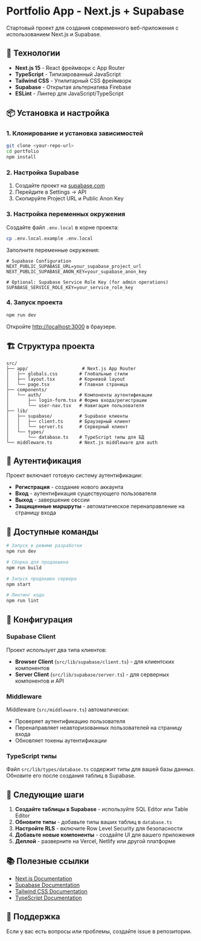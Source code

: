 # Portfolio App - Next.js + Supabase

Стартовый проект для создания современного веб-приложения с использованием Next.js и Supabase.

## 🚀 Технологии

- **Next.js 15** - React фреймворк с App Router
- **TypeScript** - Типизированный JavaScript
- **Tailwind CSS** - Утилитарный CSS фреймворк
- **Supabase** - Открытая альтернатива Firebase
- **ESLint** - Линтер для JavaScript/TypeScript

## 📦 Установка и настройка

### 1. Клонирование и установка зависимостей

```bash
git clone <your-repo-url>
cd portfolio
npm install
```

### 2. Настройка Supabase

1. Создайте проект на [supabase.com](https://supabase.com)
2. Перейдите в Settings → API
3. Скопируйте Project URL и Public Anon Key

### 3. Настройка переменных окружения

Создайте файл `.env.local` в корне проекта:

```bash
cp .env.local.example .env.local
```

Заполните переменные окружения:

```env
# Supabase Configuration
NEXT_PUBLIC_SUPABASE_URL=your_supabase_project_url
NEXT_PUBLIC_SUPABASE_ANON_KEY=your_supabase_anon_key

# Optional: Supabase Service Role Key (for admin operations)
SUPABASE_SERVICE_ROLE_KEY=your_service_role_key
```

### 4. Запуск проекта

```bash
npm run dev
```

Откройте [http://localhost:3000](http://localhost:3000) в браузере.

## 🏗️ Структура проекта

```
src/
├── app/                    # Next.js App Router
│   ├── globals.css        # Глобальные стили
│   ├── layout.tsx         # Корневой layout
│   └── page.tsx           # Главная страница
├── components/
│   └── auth/              # Компоненты аутентификации
│       ├── login-form.tsx # Форма входа/регистрации
│       └── user-nav.tsx   # Навигация пользователя
├── lib/
│   ├── supabase/          # Supabase клиенты
│   │   ├── client.ts      # Браузерный клиент
│   │   └── server.ts      # Серверный клиент
│   └── types/
│       └── database.ts    # TypeScript типы для БД
└── middleware.ts          # Next.js middleware для auth
```

## 🔐 Аутентификация

Проект включает готовую систему аутентификации:

- **Регистрация** - создание нового аккаунта
- **Вход** - аутентификация существующего пользователя
- **Выход** - завершение сессии
- **Защищенные маршруты** - автоматическое перенаправление на страницу входа

## 📝 Доступные команды

```bash
# Запуск в режиме разработки
npm run dev

# Сборка для продакшена
npm run build

# Запуск продакшен сервера
npm start

# Линтинг кода
npm run lint
```

## 🔧 Конфигурация

### Supabase Client

Проект использует два типа клиентов:

- **Browser Client** (`src/lib/supabase/client.ts`) - для клиентских компонентов
- **Server Client** (`src/lib/supabase/server.ts`) - для серверных компонентов и API

### Middleware

Middleware (`src/middleware.ts`) автоматически:
- Проверяет аутентификацию пользователя
- Перенаправляет неавторизованных пользователей на страницу входа
- Обновляет токены аутентификации

### TypeScript типы

Файл `src/lib/types/database.ts` содержит типы для вашей базы данных. Обновите его после создания таблиц в Supabase.

## 🚀 Следующие шаги

1. **Создайте таблицы в Supabase** - используйте SQL Editor или Table Editor
2. **Обновите типы** - добавьте типы ваших таблиц в `database.ts`
3. **Настройте RLS** - включите Row Level Security для безопасности
4. **Добавьте новые компоненты** - создайте UI для вашего приложения
5. **Деплой** - разверните на Vercel, Netlify или другой платформе

## 📚 Полезные ссылки

- [Next.js Documentation](https://nextjs.org/docs)
- [Supabase Documentation](https://supabase.com/docs)
- [Tailwind CSS Documentation](https://tailwindcss.com/docs)
- [TypeScript Documentation](https://www.typescriptlang.org/docs)

## 🤝 Поддержка

Если у вас есть вопросы или проблемы, создайте issue в репозитории.